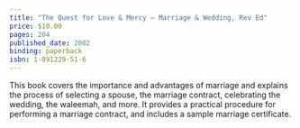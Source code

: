 ```yaml
---
title: "The Quest for Love & Mercy – Marriage & Wedding, Rev Ed"
price: $10.00
pages: 204
published_date: 2002
binding: paperback
isbn: 1-891229-51-6
---
```


This book covers the importance and advantages of marriage and explains
the process of selecting a spouse, the marriage contract,
celebrating the wedding, the waleemah, and more.
It provides a practical procedure for performing a marriage contract,
and includes a sample marriage certificate.
